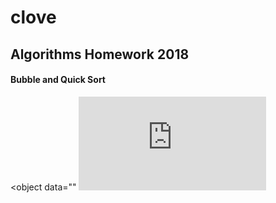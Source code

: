 # clove
## Algorithms Homework 2018

#### Bubble and Quick Sort

<object data=""
![Screenshot](https://github.com/sayloren/clove/blob/master/Sorting_graphs.html)
